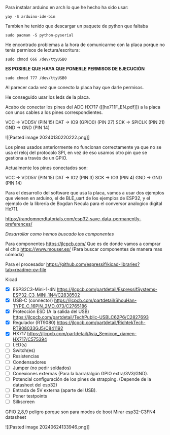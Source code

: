 Para instalar arduino en arch lo que he hecho ha sido usar:

	yay -S arduino-ide-bin

Tambien he tenido que descargar un paquete de python que faltaba

	sudo pacman -S python-pyserial

He encontrado problemas a la hora de comunicarme con la placa porque no tenía permisos de lectura/escritura:

	sudo chmod 666 /dev/ttyUSB0

**ES POSIBLE QUE HAYA QUE PONERLE PERMISOS DE EJECUCIÓN**

	sudo chmod 777 /dev/ttyUSB0

Al parecer cada vez que conecto la placa hay que darle permisos.

He conseguido usar los leds de la placa.

Acabo de conectar  los pines del ADC HX717 ([[hx711F_EN.pdf]]) a la placa con unos cables a los pines correspondientes.

VCC -> VDD5V (PIN 15)
DAT -> IO9 (GPIO0) (PIN 27)
SCK -> SPICLK (PIN 21)
GND -> GND (PIN 14)

![[Pasted image 20240130220222.png]]

Los pines usados anteriormente no funcionan correctamente ya que no se usa el reloj del protocolo SPI, en vez de eso usamos otro pin que se gestiona a través de un GPIO.

Actualmente los pines conectados son:

VCC -> VDD5V (PIN 15)
DAT -> IO2 (PIN 3)
SCK -> IO3 (PIN 4)
GND -> GND (PIN 14)

Para el desarrollo del software que usa la placa, vamos a usar dos ejemplos que vienen en arduino, el de BLE_uart de los ejemplos de ESP32, y el ejemplo de la librería de Bogdan Necula para el conversor analogico digital Hx711.

https://randomnerdtutorials.com/esp32-save-data-permanently-preferences/

*Desarrollar como hemos buscado los componentes*

Para componentes
	https://jlcpcb.com/
	Que es de donde vamos a comprar el chip
	https://www.mouser.es/ (Para buscar componentes de manera mas cómoda)

Para el procesador
	https://github.com/espressif/kicad-libraries?tab=readme-ov-file

Kicad
- [x] ESP32C3-Mini-1-4N
	https://jlcpcb.com/partdetail/EspressifSystems-ESP32_C3_MINI_1N4/C2838502
- [x] USB-C (connector)
	https://jlcpcb.com/partdetail/ShouHan-TYPE_C_16PIN_2MD_073/C2765186
- [x] Protección ESD (A la salida del USB) 
	https://jlcpcb.com/partdetail/TechPublic-USBLC62P6/C2827693
- [x] Regulador (RT9080) 
	https://jlcpcb.com/partdetail/RichtekTech-RT908033GJ5/C841192
- [x] HX717 
	https://jlcpcb.com/partdetail/Avia_Semicon_xiamen-HX717/C575394
- [ ] LED(s)  
- [ ] Switch(es)  
- [ ] Resistencias  
- [ ] Condensadores  
- [ ] Jumper (no pedir soldados)  
- [ ] Conexiones externas (Para la barra/algún GPIO extra/3V3/GND).  
- [ ] Potencial configuración de los pines de strapping. (Depende de la datasheet del esp32) 
- [ ] Entrada de 5V externa (aparte del USB).  
- [ ] Poner testpoints  
- [ ] Silkscreen

GPIO 2,8,9 peligro porque son para modos de boot
Mirar esp32-C3FN4 datasheet

![[Pasted image 20240624133946.png]]